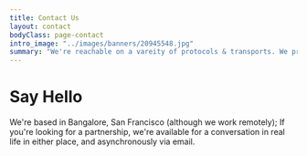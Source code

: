 ```yaml
---
title: Contact Us
layout: contact
bodyClass: page-contact
intro_image: "../images/banners/20945548.jpg" 
summary: "We're reachable on a vareity of protocols & transports. We prefer asynchronous communication via email"
---
```


# Say Hello

We're based in Bangalore, San Francisco (although we work remotely); If you're looking for a partnership, we're available for a conversation in real life in either place, <insert video conferencing tool> and asynchronously via email. 

